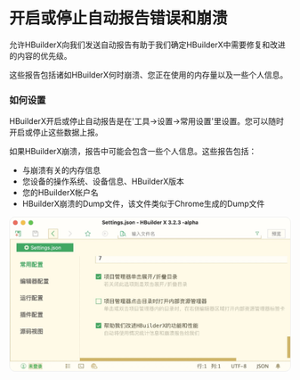 # 开启或停止自动报告错误和崩溃

允许HBuilderX向我们发送自动报告有助于我们确定HBuilderX中需要修复和改进的内容的优先级。

这些报告包括诸如HBuilderX何时崩溃、您正在使用的内存量以及一些个人信息。

### 如何设置

HBuilderX开启或停止自动报告是在'工具->设置->常用设置'里设置。您可以随时开启或停止这些数据上报。

如果HBuilderX崩溃，报告中可能会包含一些个人信息。这些报告包括：

- 与崩溃有关的内存信息
- 您设备的操作系统、设备信息、HBuilderX版本
- 您的HBuilderX帐户名
- HBuilderX崩溃的Dump文件，该文件类似于Chrome生成的Dump文件

<img src="/static/snapshots/report.jpg" style="zoom: 50%;border: 1px solid #eee; border-radius: 20px;" />